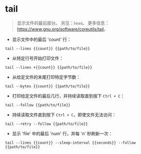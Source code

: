 # tail

> 显示文件的最后部分。
> 另见：`head`。
> 更多信息：<https://www.gnu.org/software/coreutils/tail>。

- 显示文件中的最后 'count' 行：

`tail --lines {{count}} {{path/to/file}}`

- 从特定行号开始打印文件：

`tail --lines +{{count}} {{path/to/file}}`

- 从给定文件的末尾打印特定字节数：

`tail --bytes {{count}} {{path/to/file}}`

- 打印给定文件的最后几行，并持续读取直到按下 `Ctrl + C`：

`tail --follow {{path/to/file}}`

- 持续读取文件直到按下 `Ctrl + C`，即使文件无法访问：

`tail --retry --follow {{path/to/file}}`

- 显示 'file' 中的最后 'num' 行，并每 'n' 秒刷新一次：

`tail --lines {{count}} --sleep-interval {{seconds}} --follow {{path/to/file}}`